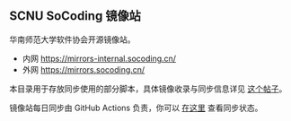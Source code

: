 ## SCNU SoCoding 镜像站

华南师范大学软件协会开源镜像站。

- 内网 https://mirrors-internal.socoding.cn/
- 外网 https://mirrors.socoding.cn/

本目录用于存放同步使用的部分脚本，具体镜像收录与同步信息详见 [这个帖子](https://socoding.cn/t/topic/302)。

镜像站每日同步由 GitHub Actions 负责，你可以 [在这里](https://github.com/SCNU-SoCoding/mirror-sync/actions) 查看同步状态。
